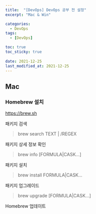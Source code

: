 ```yaml
---
title:  "[DevOps] DevOps 공부 전 설정"
excerpt: "Mac & Win"

categories:
  - DevOps
tags:
  - [DevOps]

toc: true
toc_sticky: true
 
date: 2021-12-25
last_modified_at: 2021-12-25
---
```

## Mac
### Homebrew 설치
https://brew.sh

패키지 검색
> brew search TEXT | /REGEX

패키지 상세 정보 확인
> brew info [FORMULA\|CASK...]

패키지 설치
> brew install FORMULA|CASK...
 
패키지 업그레이드
> brew upgrade [FORMULA|CASK...]

Homebrew 업데이트